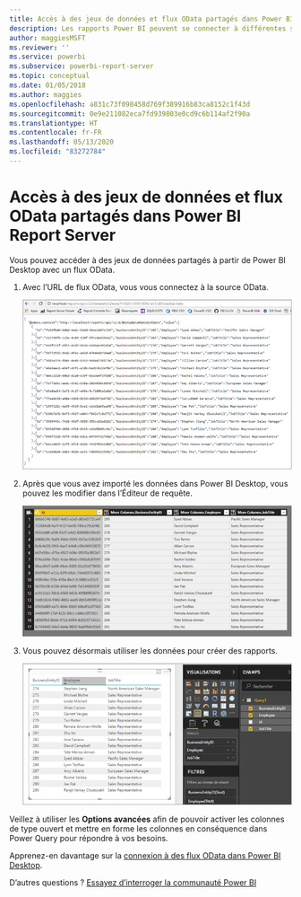 ```yaml
---
title: Accès à des jeux de données et flux OData partagés dans Power BI Report Server
description: Les rapports Power BI peuvent se connecter à différentes sources de données. Selon la façon dont les données sont utilisées, différentes sources de données sont disponibles.
author: maggiesMSFT
ms.reviewer: ''
ms.service: powerbi
ms.subservice: powerbi-report-server
ms.topic: conceptual
ms.date: 01/05/2018
ms.author: maggies
ms.openlocfilehash: a831c73f098458d769f389916b83ca8152c1f43d
ms.sourcegitcommit: 0e9e211082eca7fd939803e0cd9c6b114af2f90a
ms.translationtype: HT
ms.contentlocale: fr-FR
ms.lasthandoff: 05/13/2020
ms.locfileid: "83272784"
---
```

# <a name="accessing-shared-datasets-as-odata-feeds-in-power-bi-report-server"></a>Accès à des jeux de données et flux OData partagés dans Power BI Report Server
Vous pouvez accéder à des jeux de données partagés à partir de Power BI Desktop avec un flux OData.

1. Avec l’URL de flux OData, vous vous connectez à la source OData.
   
    ![Source de flux OData du serveur de rapports](media/access-dataset-odata/report-server-odata-feed.png)
2. Après que vous avez importé les données dans Power BI Desktop, vous pouvez les modifier dans l’Éditeur de requête.
   
    ![Éditeur de requête de Power BI Desktop avec flux OData](media/access-dataset-odata/report-server-odata-results-query-editor.png)
3. Vous pouvez désormais utiliser les données pour créer des rapports.
   
    ![Conception de rapport Power BI Desktop avec flux OData](media/access-dataset-odata/report-server-odata-power-bi-desktop-report-design.png)

Veillez à utiliser les **Options avancées** afin de pouvoir activer les colonnes de type ouvert et mettre en forme les colonnes en conséquence dans Power Query pour répondre à vos besoins.

Apprenez-en davantage sur la [connexion à des flux OData dans Power BI Desktop](../connect-data/desktop-connect-odata.md).

D’autres questions ? [Essayez d’interroger la communauté Power BI](https://community.powerbi.com/)


